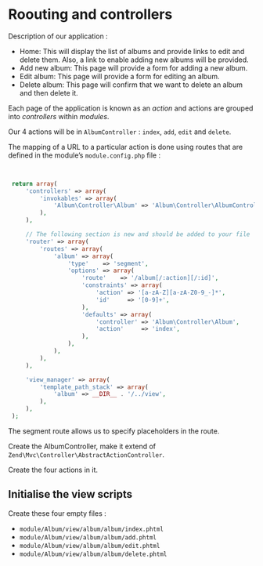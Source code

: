 # Roouting and controllers

Description of our application :

* Home: This will display the list of albums and provide links to edit and delete them. Also, a link to enable adding new albums will be provided.
* Add new album: This page will provide a form for adding a new album.
* Edit album: This page will provide a form for editing an album.
* Delete album: This page will confirm that we want to delete an album and then delete it.

Each page of the application is known as an _action_ and actions are grouped into _controllers_ within _modules_. 

Our 4 actions will be in `AlbumController` : `index`, `add`, `edit` and `delete`.

The mapping of a URL to a particular action is done using routes that are defined in the module’s `module.config.php` file :

```php
	

 return array(
     'controllers' => array(
         'invokables' => array(
             'Album\Controller\Album' => 'Album\Controller\AlbumController',
         ),
     ),

     // The following section is new and should be added to your file
     'router' => array(
         'routes' => array(
             'album' => array(
                 'type'    => 'segment',
                 'options' => array(
                     'route'    => '/album[/:action][/:id]',
                     'constraints' => array(
                         'action' => '[a-zA-Z][a-zA-Z0-9_-]*',
                         'id'     => '[0-9]+',
                     ),
                     'defaults' => array(
                         'controller' => 'Album\Controller\Album',
                         'action'     => 'index',
                     ),
                 ),
             ),
         ),
     ),

     'view_manager' => array(
         'template_path_stack' => array(
             'album' => __DIR__ . '/../view',
         ),
     ),
 );
```
The segment route allows us to specify placeholders in the route.

Create the AlbumController, make it extend of `Zend\Mvc\Controller\AbstractActionController`.

Create the four actions in it.

## Initialise the view scripts

Create these four empty files :
* `module/Album/view/album/album/index.phtml`
* `module/Album/view/album/album/add.phtml`
* `module/Album/view/album/album/edit.phtml`
* `module/Album/view/album/album/delete.phtml`
